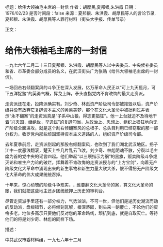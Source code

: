 标题：给伟大领袖毛主席的一封信
作者：胡厚民,夏邦银,朱洪霞
日期：1976/02/23
是否时间段：false
来源：夏邦银、朱洪霞、胡厚民等人的言论节录,夏邦银、朱洪霞、胡厚民等人罪行材料（街头大字报、传单节录）

正文：

# 给伟大领袖毛主席的一封信

一九七六年二月二十三日夏邦银、朱洪霞、胡厚民等人以中央委员、中央候补委员和省、市革委会部分成员的名义，在武汉街头广为张贴《给伟大领袖毛主席的一封信》。

一场回击右倾翻案风的斗争正在深入发展，亿万革命人民正以“可上九天揽月，可下五洋捉鳖”的英勇气概，挥戈上阵，矛头直指党内不肯改悔的最大走资派。

走资派还在走，投降派确实有。刘少奇、林彪资产阶级司令部被摧毁以后，资产阶级并没有放弃它复辟资本主义的黄粱美梦，那个在文化大革命中被批判过并表示“永不翻案”的走资派真是“子系中山狼，得志更猖狂”。他一上台就迫不及待地干着“兴灭国，继绝世，举逸民”的复辟勾当，从政治上、思想上、组织上猖狂地向无产阶级全面进攻。就是这个刮右倾翻案风的总根子、总头目利用已经窃取的那一部分权力，收罗党内那些顽固坚持资本主义道路的人，组织资产阶级司令部。

去年夏季前后，走资派刮起的那股右倾翻案风，也吹到了我们湖北武汉地区。扬子江中一度恶浪翻滚，楚天上空几片乱云飞渡，刘少奇、林彪阴魂不散，分裂以毛主席为首的党中央的谣言四起。他们举起“以三项指示为纲”的黑旗，贩卖阶级斗争熄灭论和唯生产力论的破烂，挥舞着不肯改悔的走资派授与的“上方宝剑”，向着无产阶级文化大革命中涌现出来的新生事物和新生力量大砍大杀，恨不得把无产阶级文化大革命的伟大成果统统吞掉。

十年来，惊心动魄的阶级斗争现实，…谁要翻文化大革命的案，算文化大革命的账，我们就把这些地主还乡团统统押上历史的审判台。

尽管走资派手里还有一部分权力，气势汹汹，不可一世，但他们是逆历史潮流而动的反动派，盘根错节，必将倾刻瓦解，根深蒂固，到头来一朝覆亡，不论他们的资格多老，地位多高示只要他们反对您的革命路线，顽抗到底，就是自取灭亡。等待他们的将是刘少奇、林彪的同样下场。

描述：

中共武汉市委材料组，一九七六年十二月

